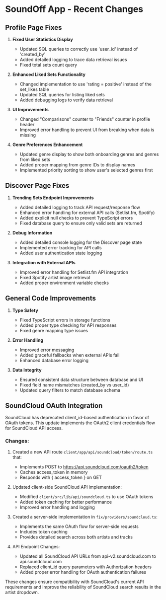 # SoundOff App - Recent Changes

## Profile Page Fixes

1. **Fixed User Statistics Display**
   - Updated SQL queries to correctly use 'user_id' instead of 'created_by'
   - Added detailed logging to trace data retrieval issues
   - Fixed total sets count query

2. **Enhanced Liked Sets Functionality**
   - Changed implementation to use 'rating = positive' instead of the set_likes table
   - Updated SQL queries for listing liked sets
   - Added debugging logs to verify data retrieval

3. **UI Improvements**
   - Changed "Comparisons" counter to "Friends" counter in profile header
   - Improved error handling to prevent UI from breaking when data is missing

4. **Genre Preferences Enhancement**
   - Updated genre display to show both onboarding genres and genres from liked sets
   - Added proper mapping from genre IDs to display names
   - Implemented priority sorting to show user's selected genres first

## Discover Page Fixes

1. **Trending Sets Endpoint Improvements**
   - Added detailed logging to track API request/response flow
   - Enhanced error handling for external API calls (Setlist.fm, Spotify)
   - Added explicit null checks to prevent TypeScript errors
   - Fixed database query to ensure only valid sets are returned

2. **Debug Information**
   - Added detailed console logging for the Discover page state
   - Implemented error tracking for API calls
   - Added user authentication state logging

3. **Integration with External APIs**
   - Improved error handling for Setlist.fm API integration
   - Fixed Spotify artist image retrieval
   - Added proper environment variable checks

## General Code Improvements

1. **Type Safety**
   - Fixed TypeScript errors in storage functions
   - Added proper type checking for API responses
   - Fixed genre mapping type issues

2. **Error Handling**
   - Improved error messaging
   - Added graceful fallbacks when external APIs fail
   - Enhanced database error logging

3. **Data Integrity**
   - Ensured consistent data structure between database and UI
   - Fixed field name mismatches (created_by vs user_id)
   - Updated query filters to match database schema

## SoundCloud OAuth Integration

SoundCloud has deprecated client_id-based authentication in favor of OAuth tokens. This update implements the OAuth2 client credentials flow for SoundCloud API access.

### Changes:

1. Created a new API route `client/app/api/soundcloud/token/route.ts` that:
   - Implements POST to https://api.soundcloud.com/oauth2/token
   - Caches access_token in memory
   - Responds with { access_token } on GET

2. Updated client-side SoundCloud API implementation:
   - Modified `client/src/lib/api/soundcloud.ts` to use OAuth tokens
   - Added token caching for better performance
   - Improved error handling and logging

3. Created a server-side implementation in `fix/providers/soundcloud.ts`:
   - Implements the same OAuth flow for server-side requests
   - Includes token caching
   - Provides detailed search across both artists and tracks

4. API Endpoint Changes:
   - Updated all SoundCloud API URLs from api-v2.soundcloud.com to api.soundcloud.com
   - Replaced client_id query parameters with Authorization headers
   - Added proper error handling for OAuth authentication failures

These changes ensure compatibility with SoundCloud's current API requirements and improve the reliability of SoundCloud search results in the artist dropdown.